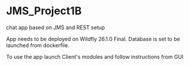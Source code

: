 # JMS_Project1B
chat app based on JMS and REST setup

App needs to be deployed on Wildfly 26.1.0 Final. Database is set to be launched from dockerfile.

To use the app launch Client's modules and follow instructions from GUI 
